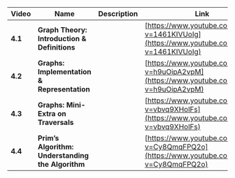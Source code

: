 | Video   | Name                                              | Description | Link                                                                                       | Length   |
| ------- | ------------------------------------------------- | ----------- | ------------------------------------------------------------------------------------------ | -------- |
| **4.1**| **Graph Theory: Introduction & Definitions**     |             | [https://www.youtube.com/watch?v=1461KIVUoIg](https://www.youtube.com/watch?v=1461KIVUoIg) | 01:14:00 |
| **4.2**| **Graphs: Implementation & Representation**      |             | [https://www.youtube.com/watch?v=h9uOipA2vpM](https://www.youtube.com/watch?v=h9uOipA2vpM) | 00:34:17 |
| **4.3**| **Graphs: Mini-Extra on Traversals**             |             | [https://www.youtube.com/watch?v=vbvq9XHolFs](https://www.youtube.com/watch?v=vbvq9XHolFs) | 00:16:53 |
| **4.4**| **Prim’s Algorithm: Understanding the Algorithm**|             | [https://www.youtube.com/watch?v=Cy8QmqFPQ2o](https://www.youtube.com/watch?v=Cy8QmqFPQ2o) | 00:35:47 |
